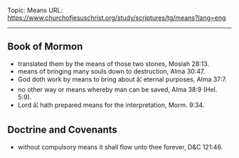 Topic: Means
URL: https://www.churchofjesuschrist.org/study/scriptures/tg/means?lang=eng

---

## Book of Mormon

- translated them by the means of those two stones, Mosiah 28:13.
- means of bringing many souls down to destruction, Alma 30:47.
- God doth work by means to bring about â¦ eternal purposes, Alma 37:7.
- no other way or means whereby man can be saved, Alma 38:9 (Hel. 5:9).
- Lord â¦ hath prepared means for the interpretation, Morm. 9:34.

## Doctrine and Covenants

- without compulsory means it shall flow unto thee forever, D&C 121:46.

